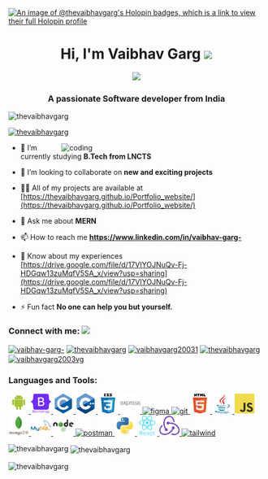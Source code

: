 [![An image of @thevaibhavgarg's Holopin badges, which is a link to view their full Holopin profile](https://holopin.me/thevaibhavgarg)](https://holopin.io/@thevaibhavgarg)
<!--
### Hi there 👋


**Thevaibhavgarg/Thevaibhavgarg** is a ✨ _special_ ✨ repository because its `README.md` (this file) appears on your GitHub profile.

Here are some ideas to get you started:

- 🔭 I’m currently working on ...
--->

<!--
- 🌱 I’m currently studying B.Tech from LNCTS
- 👯 I’m looking to collaborate on new and exciting projects
--->

<!--
- 🤔 I’m looking for help with ...
- 💬 Ask me about ...
--->

<!--
- 📫 How to reach me: LinkedIn - (https://www.linkedin.com/in/vaibhav-garg-)
- 😄 Pronouns: he/him
- ⚡ Fun fact: No one can help you but yourself.

![](https://hit.yhype.me/github/profile?account_id=92752498)
--->

<h1 align="center">Hi, I'm Vaibhav Garg <img src="https://media.giphy.com/media/hvRJCLFzcasrR4ia7z/giphy.gif" width="35"> </h1>
<p align="center">
  <a href="https://github.com/DenverCoder1/readme-typing-svg"><img src="https://readme-typing-svg.herokuapp.com?font=Time+New+Roman&color=%23C8BE25&size=25&center=true&vCenter=true&width=600&height=100&lines=Software+Engineer;Computer+Science+Student;MERN+Developer;Always+learning+new+things"></a>
</p>
<h3 align="center">A passionate Software developer from India</h3>

<p align="left"> <img src="https://komarev.com/ghpvc/?username=thevaibhavgarg&label=Profile%20views&color=0e75b6&style=plastic" alt="thevaibhavgarg" /> </p>
<p align="left"> <a href="https://github.com/ryo-ma/github-profile-trophy"><img src="https://github-profile-trophy.vercel.app/?username=thevaibhavgarg" alt="thevaibhavgarg" /></a> </p>

<img align = "right" alt = "coding" width = "400" src = "https://github.com/7oSkaaa/7oSkaaa/blob/main/Images/Right_Side.gif?raw=true">

- 🌱 I’m currently studying **B.Tech from LNCTS**

- 👯 I’m looking to collaborate on **new and exciting projects**

- 👨‍💻 All of my projects are available at [https://thevaibhavgarg.github.io/Portfolio_website/](https://thevaibhavgarg.github.io/Portfolio_website/)

- 💬 Ask me about **MERN**

- 📫 How to reach me **https://www.linkedin.com/in/vaibhav-garg-**

- 📄 Know about my experiences [https://drive.google.com/file/d/17VIYOJNuQv-Fj-HDGqw13zuMqfV5SA_x/view?usp=sharing](https://drive.google.com/file/d/17VIYOJNuQv-Fj-HDGqw13zuMqfV5SA_x/view?usp=sharing)

- ⚡ Fun fact **No one can help you but yourself.**

<h3 align="left">Connect with me: <img src='https://raw.githubusercontent.com/ShahriarShafin/ShahriarShafin/main/Assets/handshake.gif' width="100px"> </h3>
<p align="left">
<a href="https://linkedin.com/in/vaibhav-garg-" target="blank"><img align="center" src="https://raw.githubusercontent.com/rahuldkjain/github-profile-readme-generator/master/src/images/icons/Social/linked-in-alt.svg" alt="vaibhav-garg-" height="30" width="40" /></a>
<a href="https://www.codechef.com/users/thevaibhavgarg" target="blank"><img align="center" src="https://cdn.jsdelivr.net/npm/simple-icons@3.1.0/icons/codechef.svg" alt="thevaibhavgarg" height="30" width="40" /></a>
<a href="https://www.hackerrank.com/vaibhavgarg20031" target="blank"><img align="center" src="https://raw.githubusercontent.com/rahuldkjain/github-profile-readme-generator/master/src/images/icons/Social/hackerrank.svg" alt="vaibhavgarg20031" height="30" width="40" /></a>
<a href="https://www.leetcode.com/thevaibhavgarg" target="blank"><img align="center" src="https://raw.githubusercontent.com/rahuldkjain/github-profile-readme-generator/master/src/images/icons/Social/leet-code.svg" alt="thevaibhavgarg" height="30" width="40" /></a>
<a href="https://auth.geeksforgeeks.org/user/vaibhavgarg2003vg" target="blank"><img align="center" src="https://raw.githubusercontent.com/rahuldkjain/github-profile-readme-generator/master/src/images/icons/Social/geeks-for-geeks.svg" alt="vaibhavgarg2003vg" height="30" width="40" /></a>
</p>

<h3 align="left">Languages and Tools:</h3>
<p align="left"> <a href="https://developer.android.com" target="_blank" rel="noreferrer"> <img src="https://raw.githubusercontent.com/devicons/devicon/master/icons/android/android-original-wordmark.svg" alt="android" width="40" height="40"/> </a> <a href="https://getbootstrap.com" target="_blank" rel="noreferrer"> <img src="https://raw.githubusercontent.com/devicons/devicon/master/icons/bootstrap/bootstrap-plain-wordmark.svg" alt="bootstrap" width="40" height="40"/> </a> <a href="https://www.cprogramming.com/" target="_blank" rel="noreferrer"> <img src="https://raw.githubusercontent.com/devicons/devicon/master/icons/c/c-original.svg" alt="c" width="40" height="40"/> </a> <a href="https://www.w3schools.com/cpp/" target="_blank" rel="noreferrer"> <img src="https://raw.githubusercontent.com/devicons/devicon/master/icons/cplusplus/cplusplus-original.svg" alt="cplusplus" width="40" height="40"/> </a> <a href="https://www.w3schools.com/css/" target="_blank" rel="noreferrer"> <img src="https://raw.githubusercontent.com/devicons/devicon/master/icons/css3/css3-original-wordmark.svg" alt="css3" width="40" height="40"/> </a> <a href="https://expressjs.com" target="_blank" rel="noreferrer"> <img src="https://raw.githubusercontent.com/devicons/devicon/master/icons/express/express-original-wordmark.svg" alt="express" width="40" height="40"/> </a> <a href="https://www.figma.com/" target="_blank" rel="noreferrer"> <img src="https://www.vectorlogo.zone/logos/figma/figma-icon.svg" alt="figma" width="40" height="40"/> </a> <a href="https://git-scm.com/" target="_blank" rel="noreferrer"> <img src="https://www.vectorlogo.zone/logos/git-scm/git-scm-icon.svg" alt="git" width="40" height="40"/> </a> <a href="https://www.w3.org/html/" target="_blank" rel="noreferrer"> <img src="https://raw.githubusercontent.com/devicons/devicon/master/icons/html5/html5-original-wordmark.svg" alt="html5" width="40" height="40"/> </a> <a href="https://www.java.com" target="_blank" rel="noreferrer"> <img src="https://raw.githubusercontent.com/devicons/devicon/master/icons/java/java-original.svg" alt="java" width="40" height="40"/> </a> <a href="https://developer.mozilla.org/en-US/docs/Web/JavaScript" target="_blank" rel="noreferrer"> <img src="https://raw.githubusercontent.com/devicons/devicon/master/icons/javascript/javascript-original.svg" alt="javascript" width="40" height="40"/> </a> <a href="https://www.mongodb.com/" target="_blank" rel="noreferrer"> <img src="https://raw.githubusercontent.com/devicons/devicon/master/icons/mongodb/mongodb-original-wordmark.svg" alt="mongodb" width="40" height="40"/> </a> <a href="https://www.mysql.com/" target="_blank" rel="noreferrer"> <img src="https://raw.githubusercontent.com/devicons/devicon/master/icons/mysql/mysql-original-wordmark.svg" alt="mysql" width="40" height="40"/> </a> <a href="https://nodejs.org" target="_blank" rel="noreferrer"> <img src="https://raw.githubusercontent.com/devicons/devicon/master/icons/nodejs/nodejs-original-wordmark.svg" alt="nodejs" width="40" height="40"/> </a> <a href="https://postman.com" target="_blank" rel="noreferrer"> <img src="https://www.vectorlogo.zone/logos/getpostman/getpostman-icon.svg" alt="postman" width="40" height="40"/> </a> <a href="https://www.python.org" target="_blank" rel="noreferrer"> <img src="https://raw.githubusercontent.com/devicons/devicon/master/icons/python/python-original.svg" alt="python" width="40" height="40"/> </a> <a href="https://reactjs.org/" target="_blank" rel="noreferrer"> <img src="https://raw.githubusercontent.com/devicons/devicon/master/icons/react/react-original-wordmark.svg" alt="react" width="40" height="40"/> </a> <a href="https://redux.js.org" target="_blank" rel="noreferrer"> <img src="https://raw.githubusercontent.com/devicons/devicon/master/icons/redux/redux-original.svg" alt="redux" width="40" height="40"/> </a> <a href="https://tailwindcss.com/" target="_blank" rel="noreferrer"> <img src="https://www.vectorlogo.zone/logos/tailwindcss/tailwindcss-icon.svg" alt="tailwind" width="40" height="40"/> </a> </p>

<p><img align="left" src="https://github-readme-stats.vercel.app/api/top-langs?username=thevaibhavgarg&show_icons=true&locale=en&layout=compact" alt="thevaibhavgarg" /></p>

<p>&nbsp;<img align="center" src="https://github-readme-stats.vercel.app/api?username=thevaibhavgarg&show_icons=true&locale=en" alt="thevaibhavgarg" /></p>

<p><img align="center" src="https://github-readme-streak-stats.herokuapp.com/?user=thevaibhavgarg&" alt="thevaibhavgarg" /></p>
